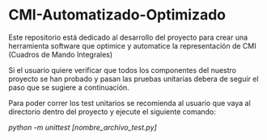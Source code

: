 # CMI-Automatizado-Optimizado
Este repositorio está dedicado al desarrollo del proyecto para crear una herramienta software que optimice y automatice la representación de CMI (Cuadros de Mando Integrales)


Si el usuario quiere verificar que todos los componentes del nuestro proyecto se han probado y pasan las pruebas unitarias debera de seguir el paso que se sugiere a continuación.

Para poder correr los test unitarios se recomienda al usuario que vaya al directorio dentro del proyecto y ejecute el siguiente comando:

*python -m unittest [nombre_archivo_test.py]*
